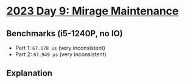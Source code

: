 # [2023 Day 9: Mirage Maintenance](https://adventofcode.com/2023/day/9)

## Benchmarks (i5-1240P, no IO)

- Part 1: `67.178 µs` (very inconsistent)
- Part 2: `67.949 µs` (very inconsistent)

## Explanation
